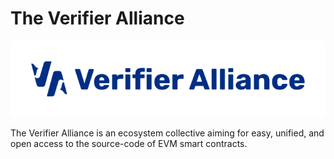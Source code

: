 # The Verifier Alliance

![verifier-alliance_icon](/assets/logos/verifier-alliance.svg)

The Verifier Alliance is an ecosystem collective aiming for easy, unified, and open access to the source-code of EVM smart contracts.